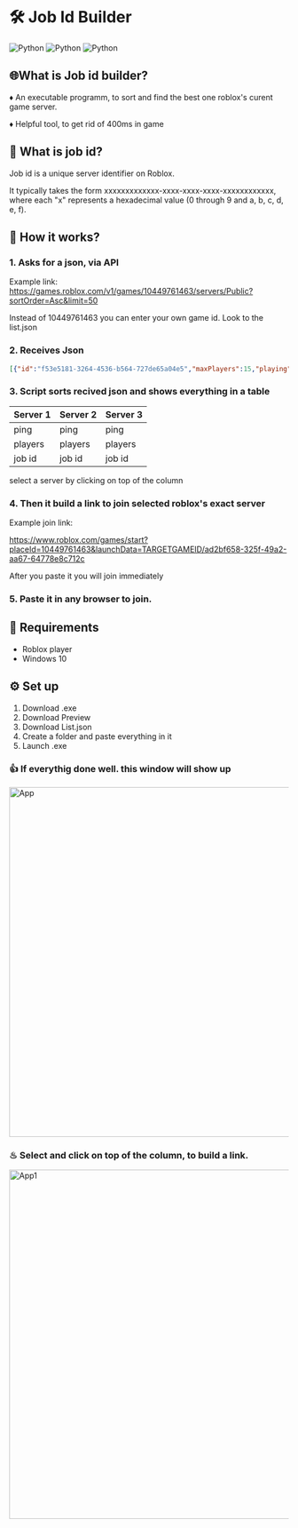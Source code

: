 # 🛠 Job Id Builder 
![Python](https://img.shields.io/badge/Python-3776AB?style=for-the-badge&logo=python&logoColor=white)
![Python](https://img.shields.io/badge/PyQT-76AB37?style=for-the-badge&logo=gear&logoColor=white)
![Python](https://img.shields.io/badge/API-48474F?style=for-the-badge&logo=gear&logoColor=white)
## 🌐What is Job id builder?
♦ An executable programm, to sort and find the best one roblox's curent game server.

♦ Helpful tool, to get rid of 400ms in game

## 🧐 What is job id?

Job id is a unique server identifier on Roblox.

It typically takes the form xxxxxxxxxxxxx-xxxx-xxxx-xxxx-xxxxxxxxxxxx, where each "x" represents a hexadecimal value (0 through 9 and a, b, c, d, e, f).

## 🔧 How it works?
### 1. Asks for a json, via API

  Example link: https://games.roblox.com/v1/games/10449761463/servers/Public?sortOrder=Asc&limit=50

  Instead of 10449761463 you can enter your own game id. Look to the list.json

  
### 2. Receives Json

```json
[{"id":"f53e5181-3264-4536-b564-727de65a04e5","maxPlayers":15,"playing":1,"playerTokens":["9C39B894E6AF667C5E7D723047EA0AF9"],"players":[],"fps":59.925491,"ping":94},{"id":"4de2fc9e-bdc9-426f-9da4-c751b0f1329e","maxPlayers":15,"playing":1,"playerTokens":["EE2DD158A8EC4554546E337BFB293E26"],"players":[],"fps":59.992165,"ping":237},{"id":"46904c41-3640-4458-ab57-563c5391d939","maxPlayers":15,"playing":1,"playerTokens":["4ECFDCD21912FB999CF74D7C566E55A5"],"players":[],"fps":59.866371,"ping":242},{"id":"111220eb-9c3f-4545-b4ed-892aed3f8ae1","maxPlayers":15,"playing":1,"playerTokens":["4ED8B6BF2DC379020A07387E8AAD5907"],"players":[],"fps":59.990593,"ping":250},{"id":"c219b748-f8b5-4e55-9dc3-a28a1a5caab3","maxPlayers":15,"playing":1,"playerTokens":["E9A7D82DA89678B8C649BBF417D874B0"],"players":[],"fps":59.940697,"ping":241}
```

### 3. Script sorts recived json and shows everything in a table

| **Server 1** | **Server 2** | **Server 3** |
|-------------|-------------|-------------|
| ping        | ping        | ping        |
| players     | players     | players     |
| job id      | job id      | job id      |

select a server by clicking on top of the column

### 4. Then it build a link to join selected roblox's exact server

Example join link: 

https://www.roblox.com/games/start?placeId=10449761463&launchData=TARGETGAMEID/ad2bf658-325f-49a2-aa67-64778e8c712c

After you paste it you will join immediately

### 5. Paste it in any browser to join.

## 🛒 Requirements
- Roblox player
- Windows 10

## ⚙ Set up
1. Download .exe
2. Download Preview
3. Download List.json
4. Create a folder and paste everything in it
5. Launch .exe

### 👍 If everythig done well. this window will show up

<img width="699" height="630" alt="App" src="https://github.com/user-attachments/assets/9b44e08c-3c71-4045-a62f-206d16f2bce9" />

### ♨ Select and click on top of the column, to build a link.

<img width="700" height="629" alt="App1" src="https://github.com/user-attachments/assets/121de756-3391-4ac4-a2b6-146322f296f5" />
